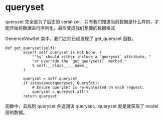 # queryset

queryset 完全是为了后面的 serializer，只有我们知道当前数据是什么样的，才能开始将数据进行序列化，最后变成我们想要的数据格式

GenericeVewSet 类中，我们之前已经发现了 get_queryset 函数。

```
def get_queryset(self):
        assert self.queryset is not None, (
            "'%s' should either include a `queryset` attribute, "
            "or override the `get_queryset()` method."
            % self.__class__.__name__
        )

        queryset = self.queryset
        if isinstance(queryset, QuerySet):
            # Ensure queryset is re-evaluated on each request.
            queryset = queryset.all()
        return queryset
```
函数中，去找到 queryset 并返回该 queryset。queryset 就是就获取了 model 层的数据。

